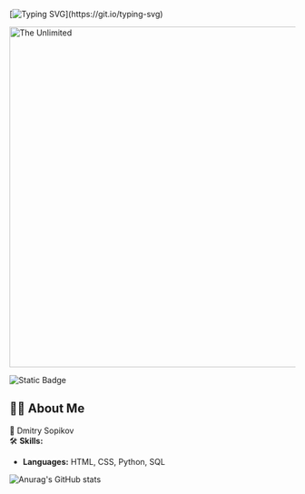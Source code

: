<!-- Typing SVG -->
[![Typing SVG](https://readme-typing-svg.herokuapp.com?size=24&width=600&lines=Welcome+To+Dmitry+Sopikov's+Github+Profile..)](https://git.io/typing-svg)

<img src="https://github.com/MrJonson75/my_work/blob/main/animiene-miene.gif"   alt="The Unlimited" width="600">

![Static Badge](https://img.shields.io/badge/py-python-blue?logo=python)

## 🙋‍♂️ About Me

🚀 Dmitry Sopikov  
🛠️ **Skills:**
- **Languages:** HTML, CSS, Python, SQL


![Anurag's GitHub stats](https://github-readme-stats.vercel.app/api?username=MrJonson75&show_icons=true&theme=radical)
